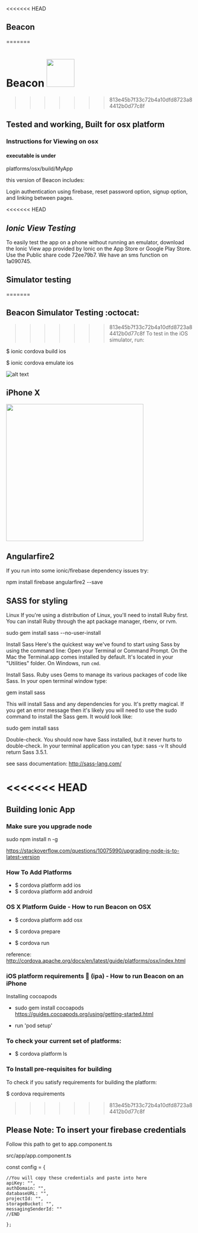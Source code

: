 
<<<<<<< HEAD
## Beacon
=======
# Beacon    <img src= "https://raw.githubusercontent.com/SCCapstone/Beacon/master/beacon_logo.png?token=AWYG4tXLFZnE0PjhcOSPiPLnjY8L4O-xks5aLzPAwA%3D%3D" width="75">
>>>>>>> 813e45b7f33c72b4a10dfd8723a84412b0d77c8f

## Tested and working, Built for osx platform

### Instructions for Viewing on osx

#### executable is under

platforms/osx/build/MyApp

this version of Beacon includes:

Login authentication using firebase, reset password option, signup option,
and linking between pages.

<<<<<<< HEAD
## *Ionic View Testing*
To easily test the app on a phone without running an emulator, download the Ionic View app provided by Ionic on the App Store or Google Play Store. Use the Public share code 72ee79b7. We have an sms function on 1a090745.

## Simulator testing
=======
## Beacon Simulator Testing :octocat:
>>>>>>> 813e45b7f33c72b4a10dfd8723a84412b0d77c8f
To test in the iOS simulator, run:

$ ionic cordova build ios

$ ionic cordova emulate ios

![alt text](https://raw.githubusercontent.com/SCCapstone/Beacon/master/Screen%20Shot%202017-12-05%20at%208.47.23%20AM.png?token=AWYG4rDGwnpEtWJGUJbs1TRRzVJP9be-ks5aMA7LwA%3D%3D)

## iPhone X
<img src= "https://raw.githubusercontent.com/SCCapstone/Beacon/master/Simulator%20Screen%20Shot%20-%20iPhone%20X%20-%202017-12-05%20at%2008.53.05.png?token=AWYG4gWLjdWN2aQB_IG1Jwd1qcn1Fd8Jks5aMB1EwA%3D%3D" width="370">


## Angularfire2

If you run into some ionic/firebase dependency issues try:

npm install firebase angularfire2 --save

## SASS for styling

Linux
If you're using a distribution of Linux, you'll need to install Ruby first. You can install Ruby through the apt package manager, rbenv, or rvm.

sudo gem install sass --no-user-install

Install Sass
Here's the quickest way we've found to start using Sass by using the command line:
Open your Terminal or Command Prompt. On the Mac the Terminal.app comes installed by default. It's located in your "Utilities" folder. On Windows, run `cmd`.

Install Sass. Ruby uses Gems to manage its various packages of code like Sass. In your open terminal window type:

gem install sass

This will install Sass and any dependencies for you. It's pretty magical. If you get an error message then it's likely you will need to use the sudo command to install the Sass gem.
It would look like:

sudo gem install sass

Double-check. You should now have Sass installed, but it never hurts to double-check. In your terminal application you can type:
sass -v
It should return Sass 3.5.1.

see sass documentation: http://sass-lang.com/

<<<<<<< HEAD
=======
## Building Ionic App

### Make sure you upgrade node

sudo npm install n -g

https://stackoverflow.com/questions/10075990/upgrading-node-js-to-latest-version


### How To Add Platforms

* $ cordova platform add ios
* $ cordova platform add android

### OS X Platform Guide - How to run Beacon on OSX

* $ cordova platform add osx

* $ cordova prepare

* $ cordova run

reference: http://cordova.apache.org/docs/en/latest/guide/platforms/osx/index.html

### iOS platform requirements :iphone: (ipa) - How to run Beacon on an iPhone

Installing cocoapods

* sudo gem install cocoapods
https://guides.cocoapods.org/using/getting-started.html

* run 'pod setup'

### To check your current set of platforms:

* $ cordova platform ls


### To Install pre-requisites for building

To check if you satisfy requirements for building the platform:

$ cordova requirements



>>>>>>> 813e45b7f33c72b4a10dfd8723a84412b0d77c8f
## Please Note: To insert your firebase credentials

Follow this path to get to app.component.ts

src/app/app.component.ts

const config = {

    //You will copy these credentials and paste into here
    apiKey: "",
    authDomain: "",
    databaseURL: "",
    projectId: "",
    storageBucket: "",
    messagingSenderId: ""
    //END

    };
